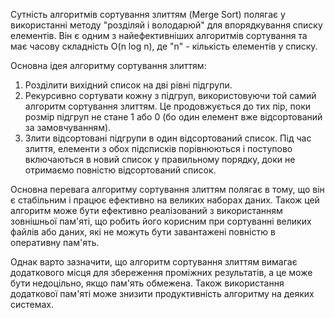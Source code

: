 Сутність алгоритмів сортування злиттям (Merge Sort) полягає у використанні методу "розділяй і володарюй" для впорядкування списку елементів. Він є одним з найефективніших алгоритмів сортування та має часову складність O(n log n), де "n" - кількість елементів у списку.

Основна ідея алгоритму сортування злиттям:

1. Розділити вихідний список на дві рівні підгрупи.
2. Рекурсивно сортувати кожну з підгруп, використовуючи той самий алгоритм сортування злиттям. Це продовжується до тих пір, поки розмір підгруп не стане 1 або 0 (бо один елемент вже відсортований за замовчуванням).
3. Злити відсортовані підгрупи в один відсортований список. Під час злиття, елементи з обох підсписків порівнюються і поступово включаються в новий список у правильному порядку, доки не отримаємо повністю відсортований список.

Основна перевага алгоритму сортування злиттям полягає в тому, що він є стабільним і працює ефективно на великих наборах даних. Також цей алгоритм може бути ефективно реалізований з використанням зовнішньої пам'яті, що робить його корисним при сортуванні великих файлів або даних, які не можуть бути завантажені повністю в оперативну пам'ять.

Однак варто зазначити, що алгоритм сортування злиттям вимагає додаткового місця для збереження проміжних результатів, а це може бути недоцільно, якщо пам'ять обмежена. Також використання додаткової пам'яті може знизити продуктивність алгоритму на деяких системах.
